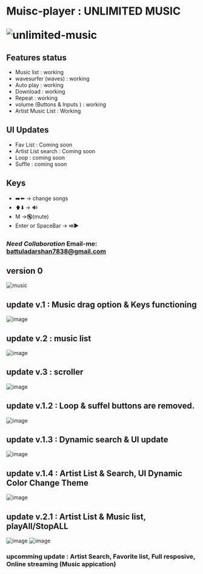 # Muisc-player : UNLIMITED MUSIC![unlimited-music](https://github.com/darshan1005/Mini-Music-player/assets/114302987/49904c3d-9910-4452-8335-b7916f89a65f)<svg width="178" height="56" viewBox="0 0 178 56" fill="none" xmlns="http://www.w3.org/2000/svg">
<path d="M53.7698 1.62297C52.5842 1.98526 51.6406 2.32339 51.6406 2.39585C51.6406 2.46831 51.9552 2.68568 52.3423 2.90306C52.8262 3.19289 53.0681 3.55517 53.1649 4.23145C53.4311 5.82551 53.3585 28.2632 53.0923 29.2535C52.9472 29.7365 52.56 30.3645 52.2455 30.606C51.9068 30.8717 51.6406 31.1615 51.6406 31.234C51.6406 31.3064 52.9955 31.3789 54.665 31.3789C56.3345 31.3789 57.6894 31.3306 57.6894 31.2823C57.6894 31.2098 57.3748 30.8476 56.9635 30.4611L56.2377 29.7365V15.3416C56.2377 7.41958 56.1651 0.946699 56.0683 0.970852C55.9473 0.970852 54.9311 1.26068 53.7698 1.62297Z" fill="black"/>
<path d="M171.237 1.62288C169.18 2.25085 168.866 2.49237 169.737 2.75805C170.003 2.85466 170.317 3.1928 170.462 3.53093C170.583 3.84492 170.68 6.30848 170.68 8.96526V13.7958L170.148 13.4093C168.551 12.25 167.462 11.9602 164.994 11.936C162.72 11.936 162.454 11.9843 160.954 12.7331C156.308 15.0034 154.373 21.2589 156.72 26.3792C157.929 29.036 160.349 30.8233 163.422 31.3788C165.89 31.8377 167.97 31.3547 169.785 29.9055L170.68 29.1809V30.1712V31.1373H172.93C174.551 31.1131 175.035 31.0648 174.721 30.8716C173.584 30.2195 173.584 30.1229 173.584 15.0758C173.584 7.29873 173.511 0.946609 173.414 0.970762C173.293 0.994915 172.325 1.28474 171.237 1.62288ZM167.22 13.7716C168.503 14.3996 170.1 16.1627 170.438 17.3462C170.559 17.8292 170.68 20.003 170.68 22.1767C170.68 25.7271 170.632 26.2585 170.172 27.2004C168.817 29.978 165.333 30.9682 162.551 29.3258C161.317 28.6013 160.252 27.297 159.357 25.4131C158.776 24.1331 158.704 23.7466 158.704 21.2347C158.704 18.6504 158.752 18.3606 159.405 17.0564C160.18 15.5589 161.559 14.1581 162.793 13.6025C163.954 13.1195 166.011 13.1919 167.22 13.7716Z" fill="black"/>
<path d="M161.97 22.2251V26.5967L162.526 26.2585C162.817 26.0653 164.389 25.0509 166.035 24.0124C167.68 22.998 168.987 22.1043 168.938 22.0802C168.503 21.742 162.236 17.8535 162.115 17.8535C162.043 17.8535 161.97 19.834 161.97 22.2251Z" fill="black"/>
<path d="M0.347168 1.42968C0.347168 1.55045 0.516533 1.67121 0.710093 1.67121C0.903654 1.67121 1.26658 1.96104 1.48433 2.32333C1.87145 2.92714 1.91985 3.98985 2.04082 14.3513L2.1618 25.703L2.86345 27.2246C4.0974 29.8814 5.98461 31.1373 9.49289 31.6204C11.6704 31.9102 14.7674 31.6204 16.2675 30.9924C18.5902 30.0263 20.2113 27.6352 20.671 24.4954C20.792 23.5534 20.9129 18.3123 20.9129 12.8055V2.80638L21.784 2.00935L22.6308 1.18816H20.2113C17.9612 1.18816 17.0901 1.42968 18.2515 1.74367C19.3645 2.0335 19.4612 2.90299 19.4612 13.4335C19.4612 19.061 19.3403 23.9399 19.2193 24.8335C18.808 27.3212 17.7918 28.7945 15.832 29.8331C14.5497 30.5093 10.3155 30.4852 8.81543 29.7848C7.41212 29.1568 6.22656 27.9733 5.5733 26.5725C5.08939 25.4856 5.0652 25.0992 4.99261 14.1581L4.92003 2.83053L5.79105 2.00935L6.66207 1.18816H3.51672C1.55692 1.18816 0.347168 1.28477 0.347168 1.42968Z" fill="#FF2C2C"/>
<path d="M122.605 4.78703C121.492 5.12516 120.596 5.4633 120.596 5.53576C120.596 5.60822 120.935 5.84974 121.322 6.06711L122.048 6.47771V9.40017V12.2985H120.838C119.653 12.2985 119.629 12.3226 119.629 13.023C119.629 13.7235 119.653 13.7476 120.838 13.7476H122.048V19.1095C122.048 25.3891 122.314 28.4324 122.943 29.5192C124.032 31.3548 126.936 31.862 129.137 30.5819L130.274 29.9057V28.3599C130.274 26.7417 129.936 26.2586 129.67 27.4904C129.476 28.3841 127.807 29.9298 127.032 29.9298C125.242 29.9298 124.952 28.5048 124.952 19.9548V13.7476H127.613H130.274V13.023V12.2985H127.613H124.952V8.19254C124.952 5.9222 124.879 4.08661 124.782 4.11076C124.661 4.13491 123.693 4.42474 122.605 4.78703Z" fill="black"/>
<path d="M64.5366 5.24589C64.222 5.29419 63.7623 5.60817 63.4962 5.94631C62.1896 7.61284 63.7865 9.81072 65.8431 9.13445C66.7867 8.84462 67.1254 8.31326 67.1254 7.15394C67.1254 5.898 65.9399 5.02851 64.5366 5.24589Z" fill="black"/>
<path d="M110.701 5.87374C109.201 7.46781 110.87 9.95552 112.927 9.18264C114.354 8.62713 114.717 6.5017 113.507 5.65637C112.709 5.10086 111.33 5.19747 110.701 5.87374Z" fill="black"/>
<path d="M29.2118 12.3951C26.9375 13.1438 26.5262 13.4095 27.494 13.5544C28.5586 13.6993 28.6553 14.3756 28.6553 21.7663C28.6553 28.9154 28.5827 29.5917 27.6391 30.5819L27.131 31.1375H30.1312C33.0104 31.1375 33.1072 31.1133 32.6233 30.7027C31.6313 29.9057 31.5587 29.4709 31.5587 23.2879C31.5587 16.7425 31.6313 16.3802 33.0346 14.9794C34.7041 13.2887 37.3897 12.7815 39.277 13.7476C40.4383 14.3273 41.769 15.8489 42.2045 17.0565C42.5433 18.0951 42.8336 26.8625 42.5675 28.6256C42.4949 29.2294 42.1562 30.0023 41.8174 30.4129L41.1884 31.1375H44.0434H46.8742L46.3661 30.5819C45.4951 29.64 45.3499 28.6256 45.3499 23.1188C45.3499 17.0082 45.108 15.9455 43.2449 13.965C41.7448 12.3468 40.1964 11.743 37.6075 11.7188C35.4057 11.7188 34.0024 12.1536 32.3814 13.3853L31.5829 13.9891L31.5103 12.8298L31.4378 11.6705L29.2118 12.3951Z" fill="black"/>
<path d="M65.0688 12.4433C62.4316 13.3611 62.5768 13.2645 63.23 13.6268C63.5688 13.7959 63.9075 14.134 64.0043 14.3755C64.2946 15.1001 64.2462 29.0844 63.9559 29.8573C63.8349 30.2196 63.472 30.7268 63.1816 30.9442C62.6735 31.3548 62.7703 31.3789 65.6495 31.3789H68.6739L68.1174 30.8717C67.8271 30.606 67.4883 30.0988 67.3432 29.7607C67.2222 29.4467 67.1254 25.3166 67.1254 20.4861C67.1254 15.7281 67.0528 11.8153 66.9561 11.8395C66.8351 11.8395 66.0125 12.1052 65.0688 12.4433Z" fill="black"/>
<path d="M75.7873 12.4916C73.9242 13.1437 73.271 13.506 73.9484 13.506C74.142 13.506 74.5049 13.7234 74.7711 14.0132C75.2066 14.4721 75.2308 15.0276 75.3034 21.2107C75.4001 28.7946 75.3276 29.6399 74.5049 30.5336C74.1662 30.8717 73.9001 31.2098 73.9001 31.2823C73.9001 31.3306 75.2308 31.3789 76.8277 31.3789H79.7794L79.1262 30.7268C78.7874 30.3887 78.4003 29.809 78.3035 29.4709C78.2068 29.1327 78.1342 26.1137 78.1342 22.7806V16.7183L78.86 15.559C80.3117 13.192 83.1909 12.5399 85.4169 14.0374C87.4493 15.4382 87.5702 15.8488 87.6428 22.5632C87.6912 25.7514 87.6428 28.7221 87.5702 29.181C87.4735 29.6158 87.1589 30.2437 86.8202 30.5819C86.5057 30.8959 86.2395 31.2098 86.2395 31.2581C86.2395 31.3306 87.5461 31.3789 89.1429 31.3789C90.7398 31.3789 92.0463 31.3306 92.0463 31.2581C92.0463 31.1857 91.756 30.8476 91.3931 30.5336L90.7156 29.9781L90.643 23.8433C90.5946 19.8098 90.643 17.4187 90.8366 16.8149C91.1511 15.7764 92.5302 14.134 93.5222 13.6026C94.3691 13.1679 96.1837 13.1679 97.1999 13.6026C98.2403 14.0132 99.45 15.4382 99.7645 16.5734C99.9097 17.1048 100.031 20.0272 100.031 23.4086C100.031 28.8912 99.9823 29.3742 99.5468 30.0988C99.2806 30.5336 98.9661 30.8959 98.8209 30.8959C98.7 30.8959 98.579 30.9925 98.579 31.1374C98.579 31.2823 99.7162 31.3789 101.482 31.3789C103.249 31.3789 104.386 31.2823 104.386 31.1374C104.386 30.9925 104.289 30.8959 104.144 30.8959C104.023 30.8959 103.708 30.606 103.491 30.2437C103.103 29.6882 103.031 28.7704 102.91 23.2878C102.741 16.0662 102.595 15.3899 100.829 13.6268C99.45 12.2259 97.7806 11.7187 95.2885 11.8637C93.9819 11.9603 93.2803 12.1293 92.4576 12.6124C91.514 13.1679 90.1591 14.6653 89.772 15.5348C89.6994 15.6798 89.53 15.6073 89.3607 15.3416C88.7316 14.3272 87.3041 12.9505 86.3847 12.4916C85.7556 12.1776 84.7394 11.9361 83.6748 11.8637C82.1748 11.767 81.7634 11.8395 80.6505 12.3709C79.9246 12.6848 79.102 13.192 78.8358 13.4577C78.1826 14.0857 78.0132 13.9166 78.0132 12.7331C78.0132 12.2259 77.9406 11.8153 77.8438 11.8395C77.7229 11.8395 76.8035 12.1535 75.7873 12.4916Z" fill="black"/>
<path d="M112.225 12.4192C109.418 13.2645 109.515 13.2162 110.362 13.7234C110.894 14.0615 111.136 14.4238 111.233 15.1001C111.499 16.5975 111.427 28.5289 111.16 29.4226C111.039 29.8814 110.701 30.5094 110.386 30.8234L109.878 31.3789H112.854C115.636 31.3789 115.83 31.3548 115.322 30.9925C114.209 30.2196 114.185 30.0264 114.064 20.7276L113.943 11.8878L112.225 12.4192Z" fill="black"/>
<path d="M140.195 12.2018C136.904 13.0955 134.726 15.39 133.783 18.9887C133.13 21.5006 133.541 24.8578 134.751 26.9107C137.412 31.4514 143.969 32.8764 149.534 30.123L151.566 29.1328V27.4179V25.7273L150.889 26.8141C149.534 28.9154 146.437 30.3162 143.654 30.0747C140.025 29.7607 137.364 27.2247 136.42 23.2395L136.13 21.9595H144.114H152.123L151.977 20.3171C151.808 18.3366 151.058 16.2595 150.018 14.8828C148.082 12.3226 143.945 11.2116 140.195 12.2018ZM145.711 13.8925C147.55 14.8103 148.905 16.815 149.292 19.2544L149.461 20.2688H142.88H136.323V19.665C136.323 18.3849 137.339 16.3078 138.598 15.076C140.001 13.6993 140.896 13.3128 143.001 13.2887C144.114 13.2645 144.743 13.4095 145.711 13.8925Z" fill="black"/>
<path d="M168.551 42.5373C168.599 42.8512 168.745 43.0928 168.866 43.0928C169.011 43.0928 169.132 42.8512 169.18 42.5373C169.229 42.175 169.132 42.0059 168.866 42.0059C168.599 42.0059 168.503 42.175 168.551 42.5373Z" fill="black"/>
<path d="M160.349 44.4937C158.873 45.9912 158.389 46.9573 158.679 47.6818C158.825 48.0924 156.744 52.1501 156.381 52.1501C156.115 52.1501 156.091 52.3433 156.55 48.817C156.768 47.1988 156.865 45.7013 156.792 45.5081C156.72 45.2907 156.357 45.1458 155.945 45.1458C155.365 45.1458 154.905 45.484 153.477 47.0539C152.51 48.1166 151.614 48.9136 151.493 48.8412C151.372 48.7687 151.348 47.8751 151.445 46.8365C151.614 45.0492 151.59 44.9284 151.082 44.6628C150.647 44.4454 150.501 44.4454 150.356 44.6628C150.09 45.0734 149.848 48.2132 150.018 48.8895C150.114 49.3001 150.066 49.4933 149.848 49.4933C149.655 49.4933 149.195 50.1212 148.784 50.8941C148.397 51.6429 147.961 52.2467 147.816 52.2225C147.405 52.1259 147.405 50.5077 147.792 49.3001C147.985 48.6721 148.179 47.2954 148.227 46.2327C148.3 44.4212 148.276 44.3005 147.792 44.228C147.211 44.1556 145.856 45.6289 144.187 48.1649L143.219 49.614L143.146 48.5755C143.049 47.1505 142.396 47.1988 141.235 48.7445C140.727 49.4208 140.243 49.9522 140.146 49.9522C139.856 49.9763 139.928 48.8412 140.291 47.1263C140.606 45.7013 140.606 45.6047 140.146 45.3632C139.614 45.0734 139.323 45.2666 139.178 45.9912C139.106 46.4742 138.888 46.4742 92.8931 46.5225L46.6806 46.595L46.3177 45.7979C45.616 44.3246 43.753 44.3246 42.8094 45.7979L42.3255 46.5708L32.841 46.595C26.6713 46.595 23.3324 46.6916 23.3324 46.8365C23.3324 46.9814 26.6713 47.078 32.841 47.078L42.3255 47.1022L42.8094 47.8751C43.2207 48.5272 43.4627 48.6479 44.4305 48.7204C45.3257 48.7687 45.6402 48.6962 46.0515 48.2615C46.3419 47.9475 46.5596 47.5611 46.5596 47.392C46.5596 47.1263 54.8101 47.078 92.7479 47.078H138.96L138.815 48.7687C138.694 50.0971 138.767 50.556 139.081 51.0632C139.638 51.8844 140.243 51.5462 141.041 49.9763C141.38 49.3001 141.743 48.7687 141.864 48.7687C141.985 48.7687 142.154 49.2518 142.227 49.8556C142.348 50.5801 142.566 51.039 142.88 51.184C143.509 51.5221 143.727 51.353 144.09 50.2903C144.404 49.3242 145.832 46.4742 146.267 45.9429C147.09 44.9768 147.114 45.7979 146.413 50.7009C146.122 52.609 146.122 53.1162 146.388 53.7683C146.582 54.1789 146.824 54.6136 146.969 54.6861C147.453 55.0001 148.397 54.1064 148.566 53.1886C148.88 51.5704 150.356 49.1068 150.356 50.2179C150.356 50.3628 150.647 50.5801 150.985 50.7251C151.808 51.0149 152.655 50.5318 152.873 49.5899C153.115 48.6962 154.639 46.3534 155.002 46.3534C155.244 46.3534 155.292 47.0539 155.244 49.3242C155.171 51.9568 155.22 52.3674 155.631 52.8746C156.26 53.6475 156.937 53.2369 157.494 51.7395C158.147 49.928 159.067 48.4789 159.429 48.6238C159.623 48.6721 160.325 48.5272 161.051 48.2373C162.938 47.5128 163.639 47.4403 163.809 47.8992C164.099 48.6238 163.664 49.4208 162.647 50.1212C160.397 51.5946 159.599 52.3916 159.163 53.4784C158.849 54.3479 158.8 54.7102 159.018 55.1691C159.26 55.6763 159.381 55.7246 160.059 55.5314C160.47 55.4107 161.075 55.145 161.365 54.9518C162.139 54.4446 163.422 52.295 163.18 51.9085C163.035 51.6912 162.793 51.9568 162.381 52.778C161.655 54.203 160.688 55.1691 160.179 54.9759C159.26 54.6136 159.841 53.4784 161.752 51.8844C162.938 50.8941 163.01 50.87 163.325 51.3047C163.688 51.7878 164.027 51.6429 164.027 50.9907C164.027 50.4594 165.986 49.0102 166.712 49.0102C167.196 49.0102 167.293 49.131 167.293 49.6623C167.293 50.4835 168.043 51.7878 168.745 52.1501C169.349 52.464 170.22 52.0293 170.68 51.184C171.043 50.5077 171.261 50.5801 171.624 51.5462C171.987 52.5848 172.809 52.8746 173.777 52.2708C174.382 51.8844 177.697 48.5996 177.697 48.3823C177.697 47.9958 176.826 48.5272 175.277 49.8556C174.285 50.7251 173.317 51.4013 173.124 51.3772C172.93 51.3289 172.664 50.9424 172.543 50.4835C172.229 49.2518 172.761 47.4162 173.777 46.3293C174.745 45.2424 175.035 45.17 175.035 45.9912C175.035 46.7882 175.471 46.764 175.761 45.967C176.124 45.0251 176.076 44.9043 175.156 44.5179C174.334 44.1797 174.237 44.2039 173.656 44.6628C172.713 45.4115 171.987 46.595 171.527 48.1166C171.14 49.4933 170.293 50.9666 169.809 51.1115C169.374 51.2564 169.204 50.0971 169.374 48.2132C169.519 46.3293 169.253 45.2424 168.599 44.9768C168.019 44.7594 167.583 45.4598 167.39 46.9814C167.317 47.706 167.123 48.2857 166.954 48.2857C166.809 48.2857 166.47 48.3581 166.18 48.4306C165.793 48.5272 165.551 48.334 165.043 47.5852C164.486 46.7399 164.268 46.595 163.518 46.595C163.059 46.595 162.188 46.7157 161.583 46.8607C160.978 47.0056 160.446 47.078 160.349 47.0056C160.131 46.764 161.196 45.2424 162.236 44.3246C163.228 43.4068 163.276 42.9721 162.381 42.9721C162.043 42.9721 161.292 43.5518 160.349 44.4937Z" fill="black"/>
</svg>


## Features status
- Music list : working
- wavesurfer (waves) : working
- Auto play : working
- Download : working
- Repeat : working
- volume (Buttons & Inputs ) : working
- Artist Music List : Working

## UI Updates
- Fav List : Coming soon
- Artist List search : Coming soon
- Loop : coming soon
- Suffle : coming soon

## Keys
- ➡️⬅️ -> change songs
- ⬆️⬇️ -> 🔊
- M ->🔇(mute)
- Enter or SpaceBar -> ⏯️▶️

### *Need Collaboration* Email-me: battuladarshan7838@gmail.com
## version 0 
![music](https://github.com/darshan1005/Mini-Music-player/assets/114302987/a1b229b7-f829-49df-ba7b-0cb6aa411bd6)
## update v.1 : Music drag option & Keys functioning
![image](https://github.com/darshan1005/Mini-Music-player/assets/114302987/ad3a7f90-1495-450d-b9d7-0355d4ab3ab1)
## update v.2 : music list 
![image](https://github.com/darshan1005/Mini-Music-player/assets/114302987/b3172c85-68cd-4c41-8410-767e7f2a25a1)
## update v.3 : scroller
![image](https://github.com/darshan1005/Mini-Music-player/assets/114302987/07e1a152-06dc-4d8d-9017-63ed0141336d)
## update v.1.2 : Loop & suffel buttons are removed.
![image](https://github.com/darshan1005/Mini-Music-player/assets/114302987/3567a60d-cbfd-45df-8537-9dd14c2adb13)
## update v.1.3 : Dynamic search & UI update
![image](https://github.com/darshan1005/Mini-Music-player/assets/114302987/58b10860-c433-4bcd-b703-0c7f68d3d8ed)
## update v.1.4 : Artist List & Search, UI Dynamic Color Change Theme
![image](https://github.com/darshan1005/Mini-Music-player/assets/114302987/f9bf5096-93a9-46b4-a5b8-dcfaf686bb1c)
## update v.2.1 : Artist List & Music list, playAll/StopALL
![image](https://github.com/darshan1005/Mini-Music-player/assets/114302987/9df7873f-0881-4927-b7fc-fd24df43aa70)
![image](https://github.com/darshan1005/Mini-Music-player/assets/114302987/c8e10c6e-111a-4126-bfbb-95d4d4e6c87e)

### upcomming update : Artist Search, Favorite list, Full resposive, Online streaming (Music appication)
